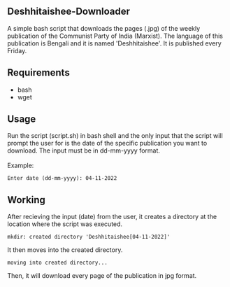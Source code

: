 ## Deshhitaishee-Downloader
A simple bash script that downloads the pages (.jpg) of the weekly publication of the Communist Party of India (Marxist). The language of this publication is Bengali and it is named 'Deshhitaishee'.
It is published every Friday.

## Requirements
* bash
* wget

## Usage
Run the script (script.sh) in bash shell and the only input that the script will prompt the user for is the date of the specific publication you want to download. The input must be in dd-mm-yyyy format.
<br/><br/>
Example:
```
Enter date (dd-mm-yyyy): 04-11-2022
```

## Working
After recieving the input (date) from the user, it creates a directory at the location where the script was executed. 
```
mkdir: created directory 'Deshhitaishee[04-11-2022]'
```
It then moves into the created directory.
```
moving into created directory...
```
Then, it will download every page of the publication in jpg format.
